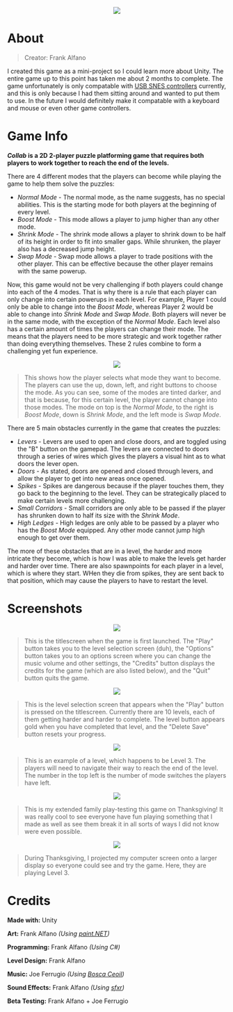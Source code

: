 <p align="center">
  <img src="https://github.com/Quasake/Collab/blob/master/Pictures/title.png">
</p>

# About
> Creator: Frank Alfano

I created this game as a mini-project so I could learn more about Unity. The entire game up to this point has taken me about 2 months to complete. The game unfortunately is only compatable with [USB SNES controllers](https://www.walmart.com/ip/2-Pack-Classic-SNES-USB-Controller-Gamepad-iNNEXT-USB-PC-Wired-Game-Controller-Joysticks-for-Windows-PC-MAC-Linux-Retro-Pie/123050310?wmlspartner=wlpa&selectedSellerId=13020&adid=22222222227307607253&wl0=&wl1=g&wl2=c&wl3=381293052190&wl4=pla-814971603516&wl5=9003709&wl6=&wl7=&wl8=&wl9=pla&wl10=120820835&wl11=online&wl12=123050310&veh=sem&gclid=CjwKCAiA5o3vBRBUEiwA9PVzaqzJxkd57LYSh2J-_ZOTjUHsD1hpYGpB9p98-Vmw1OxfHorRrKI5RRoC0IkQAvD_BwE "2 Pack Classic SNES USB Controller Gamepad") currently, and this is only because I had them sitting around and wanted to put them to use. In the future I would definitely make it compatable with a keyboard and mouse or even other game controllers.

# Game Info
***Collab* is a 2D 2-player puzzle platforming game that requires both players to work together to reach the end of the levels.**

There are 4 different modes that the players can become while playing the game to help them solve the puzzles:

- *Normal Mode* - The normal mode, as the name suggests, has no special abilities. This is the starting mode for both players at the beginning of every level.
- *Boost Mode* - This mode allows a player to jump higher than any other mode.
- *Shrink Mode* - The shrink mode allows a player to shrink down to be half of its height in order to fit into smaller gaps. While shrunken, the player also has a decreased jump height.
- *Swap Mode* - Swap mode allows a player to trade positions with the other player. This can be effective because the other player remains with the same powerup.

Now, this game would not be very challenging if both players could change into each of the 4 modes. That is why there is a rule that each player can only change into certain powerups in each level. For example, Player 1 could only be able to change into the *Boost Mode*, whereas Player 2 would be able to change into *Shrink Mode* and *Swap Mode*. Both players will never be in the same mode, with the exception of the *Normal Mode*. Each level also has a certain amount of times the players can change their mode. The means that the players need to be more strategic and work together rather than doing everything themselves. These 2 rules combine to form a challenging yet fun experience.

<p align="center">
  <img src="https://github.com/Quasake/Collab/blob/master/Pictures/modeselectmenu.png">
</p>

> This shows how the player selects what mode they want to become. The players can use the up, down, left, and right buttons to choose the mode. As you can see, some of the modes are tinted darker, and that is because, for this certain level, the player cannot change into those modes. The mode on top is the *Normal Mode*, to the right is *Boost Mode*, down is *Shrink Mode*, and the left mode is *Swap Mode*.

There are 5 main obstacles currently in the game that creates the puzzles: 

- *Levers* - Levers are used to open and close doors, and are toggled using the "B" button on the gamepad. The levers are connected to doors through a series of wires which gives the players a visual hint as to what doors the lever open.
- *Doors* - As stated, doors are opened and closed through levers, and allow the player to get into new areas once opened.
- *Spikes* - Spikes are dangerous because if the player touches them, they go back to the beginning to the level. They can be strategically placed to make certain levels more challenging.
- *Small Corridors* - Small corridors are only able to be passed if the player has shrunken down to half its size with the *Shrink Mode*.
- *High Ledges* - High ledges are only able to be passed by a player who has the *Boost Mode* equipped. Any other mode cannot jump high enough to get over them.

The more of these obstacles that are in a level, the harder and more intricate they become, which is how I was able to make the levels get harder and harder over time. There are also spawnpoints for each player in a level, which is where they start. WHen they die from spikes, they are sent back to that position, which may cause the players to have to restart the level.

# Screenshots
<p align="center">
  <img src="https://github.com/Quasake/Collab/blob/master/Pictures/titlescreen.png">
</p>

> This is the titlescreen when the game is first launched. The "Play" button takes you to the level selection screen (duh), the "Options" button takes you to an options screen where you can change the music volume and other settings, the "Credits" button displays the credits for the game (which are also listed below), and the "Quit" button quits the game.

<p align="center">
  <img src="https://github.com/Quasake/Collab/blob/master/Pictures/levelselectmenu.png">
</p>

> This is the level selection screen that appears when the "Play" button is pressed on the titlescreen. Currently there are 10 levels, each of them getting harder and harder to complete. The level button appears gold when you have completed that level, and the "Delete Save" button resets your progress.

<p align="center">
  <img src="https://github.com/Quasake/Collab/blob/master/Pictures/level3ingame.png">
</p>

> This is an example of a level, which happens to be Level 3. The players will need to navigate their way to reach the end of the level. The number in the top left is the number of mode switches the players have left.

<p align="center">
  <img src="https://github.com/Quasake/Collab/blob/master/Pictures/20191128_180835.jpg">
</p>

> This is my extended family play-testing this game on Thanksgiving! It was really cool to see everyone have fun playing something that I made as well as see them break it in all sorts of ways I did not know were even possible.

<p align="center">
  <img src="https://github.com/Quasake/Collab/blob/master/Pictures/unnamed.jpg">
</p>

> During Thanksgiving, I projected my computer screen onto a larger display so everyone could see and try the game. Here, they are playing Level 3.

# Credits
**Made with:** Unity

**Art:** Frank Alfano *(Using [paint.NET](https://www.getpaint.net/download.html "paint.NET Website"))*

**Programming:** Frank Alfano *(Using C#)*

**Level Design:** Frank Alfano

**Music:** Joe Ferrugio *(Using [Bosca Ceoil](https://boscaceoil.net/ "Bosca Ceoil Website"))*

**Sound Effects:** Frank Alfano *(Using [sfxr](http://www.drpetter.se/project_sfxr.html "sfxr Website"))*

**Beta Testing:** Frank Alfano + Joe Ferrugio
